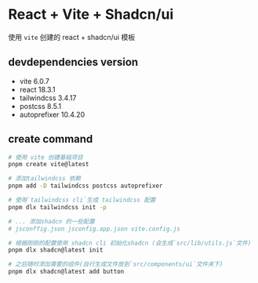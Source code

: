 # React + Vite + Shadcn/ui

使用 `vite` 创建的 react + shadcn/ui 模板

## devdependencies version

- vite 6.0.7
- react 18.3.1
- tailwindcss 3.4.17
- postcss 8.5.1
- autoprefixer 10.4.20

## create command

```sh
# 使用 vite 创建基础项目
pnpm create vite@latest

# 添加tailwindcss 依赖
pnpm add -D tailwindcss postcss autoprefixer

# 使用`tailwindcss cli`生成 tailwindcss 配置
pnpm dlx tailwindcss init -p

# ... 添加shadcn 的一些配置
# jsconffig.json jsconfig.app.json vite.config.js

# 根据刚刚的配置使用 shadcn cli 初始化shadcn (会生成`src/lib/utils.js`文件)
pnpm dlx shadcn@latest init

# 之后随时添加需要的组件(自行生成文件放到`src/components/ui`文件夹下)
pnpm dlx shadcn@latest add button

```
